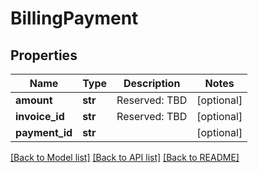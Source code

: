 # BillingPayment

## Properties
Name | Type | Description | Notes
------------ | ------------- | ------------- | -------------
**amount** | **str** | Reserved: TBD | [optional] 
**invoice_id** | **str** | Reserved: TBD | [optional] 
**payment_id** | **str** |  | [optional] 

[[Back to Model list]](../README.md#documentation-for-models) [[Back to API list]](../README.md#documentation-for-api-endpoints) [[Back to README]](../README.md)



